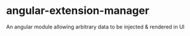 # angular-extension-manager
An angular module allowing arbitrary data to be injected &amp; rendered in UI
